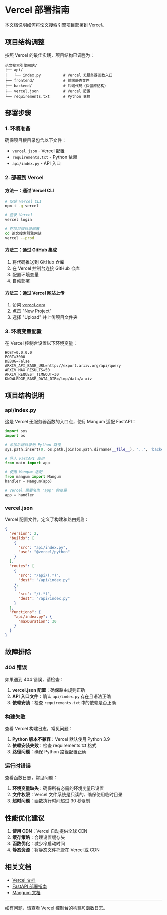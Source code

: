 # Vercel 部署指南

本文档说明如何将论文搜索引擎项目部署到 Vercel。

## 项目结构调整

按照 Vercel 的最佳实践，项目结构已调整为：

```
论文搜索引擎网站/
├── api/
│   └── index.py          # Vercel 无服务器函数入口
├── frontend/             # 前端静态文件
├── backend/              # 后端代码（保留原结构）
├── vercel.json           # Vercel 配置
└── requirements.txt      # Python 依赖
```

## 部署步骤

### 1. 环境准备

确保项目根目录包含以下文件：
- `vercel.json` - Vercel 配置
- `requirements.txt` - Python 依赖
- `api/index.py` - API 入口

### 2. 部署到 Vercel

#### 方法一：通过 Vercel CLI

```bash
# 安装 Vercel CLI
npm i -g vercel

# 登录 Vercel
vercel login

# 在项目根目录部署
cd 论文搜索引擎网站
vercel --prod
```

#### 方法二：通过 GitHub 集成

1. 将代码推送到 GitHub 仓库
2. 在 Vercel 控制台连接 GitHub 仓库
3. 配置环境变量
4. 自动部署

#### 方法三：通过 Vercel 网站上传

1. 访问 [vercel.com](https://vercel.com)
2. 点击 "New Project"
3. 选择 "Upload" 并上传项目文件夹

### 3. 环境变量配置

在 Vercel 控制台设置以下环境变量：

```env
HOST=0.0.0.0
PORT=3000
DEBUG=False
ARXIV_API_BASE_URL=http://export.arxiv.org/api/query
ARXIV_MAX_RESULTS=50
ARXIV_REQUEST_TIMEOUT=30
KNOWLEDGE_BASE_DATA_DIR=/tmp/data/arxiv
```

## 项目结构说明

### api/index.py

这是 Vercel 无服务器函数的入口点，使用 Mangum 适配 FastAPI：

```python
import sys
import os

# 添加后端目录到 Python 路径
sys.path.insert(0, os.path.join(os.path.dirname(__file__), '..', 'backend'))

# 导入 FastAPI 应用
from main import app

# 使用 Mangum 适配
from mangum import Mangum
handler = Mangum(app)

# Vercel 需要名为 'app' 的变量
app = handler
```

### vercel.json

Vercel 配置文件，定义了构建和路由规则：

```json
{
  "version": 2,
  "builds": [
    {
      "src": "api/index.py",
      "use": "@vercel/python"
    }
  ],
  "routes": [
    {
      "src": "/api/(.*)",
      "dest": "/api/index.py"
    },
    {
      "src": "/(.*)",
      "dest": "/api/index.py"
    }
  ],
  "functions": {
    "api/index.py": {
      "maxDuration": 30
    }
  }
}
```

## 故障排除

### 404 错误

如果遇到 404 错误，请检查：

1. **vercel.json 配置**：确保路由规则正确
2. **API 入口文件**：确认 `api/index.py` 存在且语法正确
3. **依赖安装**：检查 `requirements.txt` 中的依赖是否正确

### 构建失败

查看 Vercel 构建日志，常见问题：

1. **Python 版本不兼容**：Vercel 默认使用 Python 3.9
2. **依赖安装失败**：检查 requirements.txt 格式
3. **路径问题**：确保 Python 路径配置正确

### 运行时错误

查看函数日志，常见问题：

1. **环境变量缺失**：确保所有必需的环境变量已设置
2. **文件权限**：Vercel 文件系统是只读的，确保使用临时目录
3. **超时问题**：函数执行时间超过 30 秒限制

## 性能优化建议

1. **使用 CDN**：Vercel 自动提供全球 CDN
2. **缓存策略**：合理设置缓存头
3. **函数优化**：减少冷启动时间
4. **静态资源**：将静态文件托管在 Vercel 或 CDN

## 相关文档

- [Vercel 文档](https://vercel.com/docs)
- [FastAPI 部署指南](https://fastapi.tiangolo.com/deployment/)
- [Mangum 文档](https://mangum.io/)

---

如有问题，请查看 Vercel 控制台的构建和函数日志。